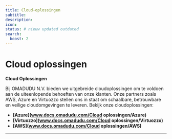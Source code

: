 ```yaml
---
title: Cloud-oplossingen
subtitle:
description:
icon:
status: # nieuw updated outdated
search:
  boost: 2 
---
```


# Cloud oplossingen

**Cloud Oplossingen**

Bij OMADUDU N.V. bieden we uitgebreide cloudoplossingen om te voldoen aan de uiteenlopende behoeften van onze klanten. Onze partners zoals AWS, Azure en Virtuozzo stellen ons in staat om schaalbare, betrouwbare en veilige cloudomgevingen te leveren. Bekijk onze cloudoplossingen:

- **[Azure](www.docs.omadudu.com/Cloud oplossingen/Azure)**
- **[Virtuozzo](www.docs.omadudu.com/Cloud oplossingen/Virtuozzo)**
- **[AWS](www.docs.omadudu.com/Cloud oplossingen/AWS)**

---
